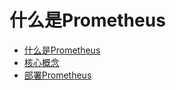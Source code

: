 # 什么是Prometheus

* [什么是Prometheus](compute/uk8s/monitor/prometheus/intro)
* [核心概念](compute/uk8s/monitor/prometheus/concept)
* [部署Prometheus](compute/uk8s/monitor/prometheus/installprometheus)